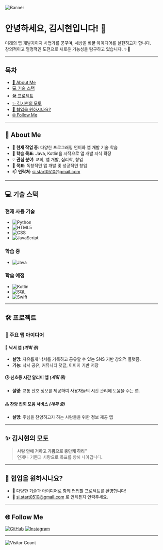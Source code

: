 ![Banner](https://scontent-ssn1-1.cdninstagram.com/v/t51.2885-19/424614798_1081700763163940_3381170701995990487_n.jpg?stp=dst-jpg_s150x150_tt6&_nc_ht=scontent-ssn1-1.cdninstagram.com&_nc_cat=108&_nc_ohc=qxiItEJ2JPsQ7kNvgF4ConL&_nc_gid=8ac6458ed0f64d43867c1e01a3316d99&edm=APs17CUBAAAA&ccb=7-5&oh=00_AYAMDJve7kcfotOCo0fFYT_Y2s-5CBvqHCNyPPixXzRDLQ&oe=67855674&_nc_sid=10d13b)  

# 안녕하세요, 김시현입니다! 👋

미래의 앱 개발자이자 사업가를 꿈꾸며, 세상을 바꿀 아이디어를 실현하고자 합니다.  
창의적이고 열정적인 도전으로 새로운 가능성을 탐구하고 있습니다. ✨🚀

---

## 목차
- [🌟 About Me](#-about-me)
- [💻 기술 스택](#-기술-스택)
- [🛠️ 프로젝트](#️-프로젝트)
- [✨ 김시현의 모토](#-김시현의-모토)
- [🤝 협업을 원하시나요?](#-협업을-원하시나요)
- [🌐 Follow Me](#-follow-me)

---

## 🌟 About Me

- 🔭 **현재 작업 중**: 다양한 프로그래밍 언어와 앱 개발 기술 학습  
- 🌱 **학습 목표**: Java, Kotlin을 시작으로 앱 개발 지식 확장  
- 💡 **관심 분야**: 교회, 앱 개발, 심리학, 창업  
- 🎯 **목표**: 독창적인 앱 개발 및 성공적인 창업  
- 📫 **연락처**: [si.start0510@gmail.com](mailto:si.start0510@gmail.com)

---

## 💻 기술 스택

### 현재 사용 기술
- ![Python](https://img.shields.io/badge/Python-3776AB?style=for-the-badge&logo=python&logoColor=white)
- ![HTML5](https://img.shields.io/badge/HTML5-E34F26?style=for-the-badge&logo=html5&logoColor=white)
- ![CSS](https://img.shields.io/badge/CSS3-1572B6?style=for-the-badge&logo=css3&logoColor=white)
- ![JavaScript](https://img.shields.io/badge/JavaScript-F7DF1E?style=for-the-badge&logo=javascript&logoColor=black)

### 학습 중
- ![Java](https://img.shields.io/badge/Java-007396?style=for-the-badge&logo=java&logoColor=white)

### 학습 예정
- ![Kotlin](https://img.shields.io/badge/Kotlin-0095D5?style=for-the-badge&logo=kotlin&logoColor=white)
- ![SQL](https://img.shields.io/badge/SQL-4479A1?style=for-the-badge&logo=postgresql&logoColor=white)
- ![Swift](https://img.shields.io/badge/Swift-FA7343?style=for-the-badge&logo=swift&logoColor=white)

---

## 🛠️ 프로젝트

### 🌟 주요 앱 아이디어

#### 🎨 낙서 앱 *(계획 중)*
- **설명**: 자유롭게 낙서를 기록하고 공유할 수 있는 SNS 기반 창의적 플랫폼.
- **기능**: 낙서 공유, 커뮤니티 댓글, 이미지 기반 저장

#### 🕒 신호등 시간 알리미 앱 *(계획 중)*
- **설명**: 교통 신호 정보를 제공하여 사용자들의 시간 관리에 도움을 주는 앱.

#### ⛪ 찬양 집회 모음 서비스 *(계획 중)*
- **설명**: 주님을 찬양하고자 하는 사람들을 위한 정보 제공 앱

---

## ✨ 김시현의 모토

> **사랑 안에 거하고 기쁨으로 충만케 하리”**  
> 언제나 기쁨과 사랑으로 목표를 향해 나아갑니다.

---

## 🤝 협업을 원하시나요?

- 💬 다양한 기술과 아이디어로 함께 협업할 프로젝트를 환영합니다!
- 📧 [si.start0510@gmail.com](mailto:si.start0510@gmail.com) 로 언제든지 연락주세요.

---

## 🌐 Follow Me

[![GitHub](https://img.shields.io/badge/GitHub-181717?style=for-the-badge&logo=github&logoColor=white)](https://github.com/shyun51)
[![Instagram](https://img.shields.io/badge/Instagram-E4405F?style=for-the-badge&logo=instagram&logoColor=white)](https://instagram.com/sl_hye0n)

---

![Visitor Count](https://profile-counter.glitch.me/shyun51/count.svg)

